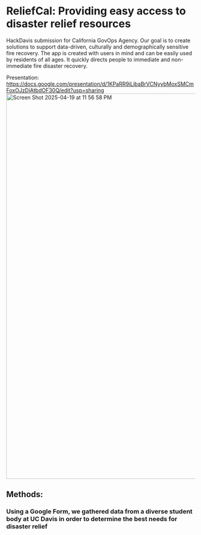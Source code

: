 # ReliefCal: Providing easy access to disaster relief resources

HackDavis submission for California GovOps Agency. Our goal is to create solutions to support data-driven, culturally and demographically sensitive fire recovery. The app is created with users in mind and can be easily used by residents of all ages. It quickly directs people to immediate and non-immediate fire disaster recovery.

Presentation: https://docs.google.com/presentation/d/1KPaRR9iLibaBrVCNyybMoxSMCmFoxOJzDjAtbdOF30Q/edit?usp=sharing 
<img width="1028" alt="Screen Shot 2025-04-19 at 11 56 58 PM" src="https://github.com/user-attachments/assets/4e662fc7-f2ba-45d9-b3e6-f5d9d49dac0c" />


## Methods:

### Using a Google Form, we gathered data from a diverse student body at UC Davis in order to determine the best needs for disaster relief





